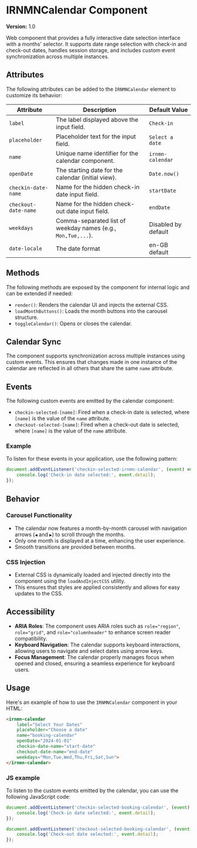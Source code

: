 # IRNMNCalendar Component

**Version:** 1.0

Web component that provides a fully interactive date selection interface with a months' selector. It supports date range selection with check-in and check-out dates, handles session storage, and includes custom event synchronization across multiple instances.

## Attributes
The following attributes can be added to the `IRNMNCalendar` element to customize its behavior:

| Attribute                | Description                                                        | Default Value         |
|--------------------------|--------------------------------------------------------------------|----------------------|
| `label`                  | The label displayed above the input field.                         | `Check-in`           |
| `placeholder`            | Placeholder text for the input field.                             | `Select a date`      |
| `name`                   | Unique name identifier for the calendar component.                | `irnmn-calendar`     |
| `openDate`               | The starting date for the calendar (initial view).                | `Date.now()`         |
| `checkin-date-name`      | Name for the hidden check-in date input field.                    | `startDate`          |
| `checkout-date-name`     | Name for the hidden check-out date input field.                   | `endDate`            |
| `weekdays`               | Comma-separated list of weekday names (e.g., `Mon,Tue,...`).      | Disabled by default  |
| `date-locale`               | The date format      | en-GB default  |

## Methods
The following methods are exposed by the component for internal logic and can be extended if needed:

- `render()`: Renders the calendar UI and injects the external CSS.
- `loadMonthButtons()`: Loads the month buttons into the carousel structure.
- `toggleCalendar()`: Opens or closes the calendar.

## Calendar Sync
The component supports synchronization across multiple instances using custom events. This ensures that changes made in one instance of the calendar are reflected in all others that share the same `name` attribute.

## Events
The following custom events are emitted by the calendar component:
- `checkin-selected-[name]`: Fired when a check-in date is selected, where `[name]` is the value of the `name` attribute.
- `checkout-selected-[name]`: Fired when a check-out date is selected, where `[name]` is the value of the `name` attribute.

### Example
To listen for these events in your application, use the following pattern:
```javascript
document.addEventListener('checkin-selected-irnmn-calendar', (event) => {
    console.log('Check-in date selected:', event.detail);
});
```

## Behavior
### Carousel Functionality
- The calendar now features a month-by-month carousel with navigation arrows (`◀` and `▶`) to scroll through the months.
- Only one month is displayed at a time, enhancing the user experience.
- Smooth transitions are provided between months.

### CSS Injection
- External CSS is dynamically loaded and injected directly into the component using the `loadAndInjectCSS` utility.
- This ensures that styles are applied consistently and allows for easy updates to the CSS.

## Accessibility
- **ARIA Roles**: The component uses ARIA roles such as `role="region"`, `role="grid"`, and `role="columnheader"` to enhance screen reader compatibility.
- **Keyboard Navigation**: The calendar supports keyboard interactions, allowing users to navigate and select dates using arrow keys.
- **Focus Management**: The calendar properly manages focus when opened and closed, ensuring a seamless experience for keyboard users.

## Usage

Here's an example of how to use the `IRNMNCalendar` component in your HTML:

```html
<irnmn-calendar 
    label="Select Your Dates"
    placeholder="Choose a date"
    name="booking-calendar"
    openDate="2024-01-01"
    checkin-date-name="start-date"
    checkout-date-name="end-date"
    weekdays="Mon,Tue,Wed,Thu,Fri,Sat,Sun">
</irnmn-calendar>
```

### JS example
To listen to the custom events emitted by the calendar, you can use the following JavaScript code:

```javascript
document.addEventListener('checkin-selected-booking-calendar', (event) => {
    console.log('Check-in date selected:', event.detail);
});

document.addEventListener('checkout-selected-booking-calendar', (event) => {
    console.log('Check-out date selected:', event.detail);
});
```
